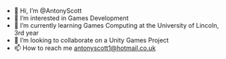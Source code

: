 - 👋 Hi, I’m @AntonyScott
- 👀 I’m interested in Games Development
- 🌱 I’m currently learning Games Computing at the University of Lincoln, 3rd year
- 💞️ I’m looking to collaborate on a Unity Games Project
- 📫 How to reach me antonyscott1@hotmail.co.uk

<!---
AntonyScott/AntonyScott is a ✨ special ✨ repository because its `README.md` (this file) appears on your GitHub profile.
You can click the Preview link to take a look at your changes.
--->
